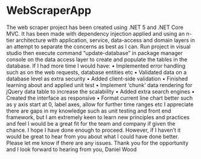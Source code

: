 # WebScraperApp

The web scraper project has been created using .NET 5 and .NET Core MVC. 
It has been made with dependency injection applied and using an n-tier architecture with application, service, data-access and domain layers in an attempt to separate the concerns as best as I can.
Run project in visual studio then execute command “update-database” in package manager console on the data access layer to create and populate the tables in the database.
If I had more time I would have:
•	Implemented error handling such as on the web requests, database entities etc
•	Validated data on a database level as extra security
•	Added client-side validation
•	Finished learning about and applied unit test
•	Implement ‘chunk’ data rendering for jQuery data table to increase the scalability
•	Added extra search engines
•	Created the interface as responsive
•	Format current line chart better such as y axis start at 0, label axes, allow for further time ranges etc
I appreciate there are gaps in my knowledge such as unit testing and front end framework, but I am extremely keen to learn new principles and practices and feel I would be a great fit for the team and company if given the chance.
I hope I have done enough to proceed. However, if I haven’t it would be great to hear from you about what I could have done better.
Please let me know if there are any issues.
Thank you for the opportunity and I look forward to hearing from you,
Daniel Wood
